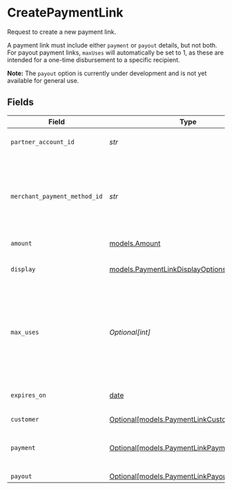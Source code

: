 # CreatePaymentLink

Request to create a new payment link.

A payment link must include either `payment` or `payout` details, but not both. For payout payment links,
`maxUses` will automatically be set to 1, as these are intended for a one-time disbursement
to a specific recipient.

**Note:** The `payout` option is currently under development and is not yet available for general use.


## Fields

| Field                                                                                                             | Type                                                                                                              | Required                                                                                                          | Description                                                                                                       |
| ----------------------------------------------------------------------------------------------------------------- | ----------------------------------------------------------------------------------------------------------------- | ----------------------------------------------------------------------------------------------------------------- | ----------------------------------------------------------------------------------------------------------------- |
| `partner_account_id`                                                                                              | *str*                                                                                                             | :heavy_check_mark:                                                                                                | The partner's Moov account ID.                                                                                    |
| `merchant_payment_method_id`                                                                                      | *str*                                                                                                             | :heavy_check_mark:                                                                                                | The merchant's preferred payment method ID. Must be a wallet payment method.                                      |
| `amount`                                                                                                          | [models.Amount](../models/amount.md)                                                                              | :heavy_check_mark:                                                                                                | N/A                                                                                                               |
| `display`                                                                                                         | [models.PaymentLinkDisplayOptions](../models/paymentlinkdisplayoptions.md)                                        | :heavy_check_mark:                                                                                                | Customizable display options for a payment link.                                                                  |
| `max_uses`                                                                                                        | *Optional[int]*                                                                                                   | :heavy_minus_sign:                                                                                                | An optional limit on the number of times this payment link can be used. <br/><br/>**For payouts, `maxUses` is always 1.** |
| `expires_on`                                                                                                      | [date](https://docs.python.org/3/library/datetime.html#date-objects)                                              | :heavy_minus_sign:                                                                                                | An optional expiration date for this payment link.                                                                |
| `customer`                                                                                                        | [Optional[models.PaymentLinkCustomerOptions]](../models/paymentlinkcustomeroptions.md)                            | :heavy_minus_sign:                                                                                                | N/A                                                                                                               |
| `payment`                                                                                                         | [Optional[models.PaymentLinkPaymentDetails]](../models/paymentlinkpaymentdetails.md)                              | :heavy_minus_sign:                                                                                                | Options for payment links used to collect payment.                                                                |
| `payout`                                                                                                          | [Optional[models.PaymentLinkPayoutDetails]](../models/paymentlinkpayoutdetails.md)                                | :heavy_minus_sign:                                                                                                | N/A                                                                                                               |